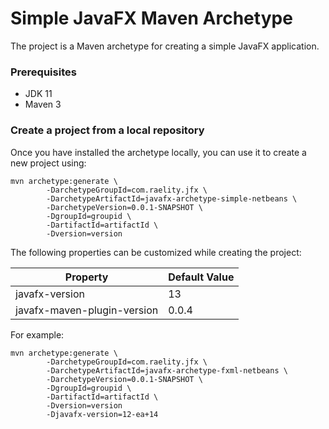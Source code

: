 # Simple JavaFX Maven Archetype

The project is a Maven archetype for creating a simple JavaFX application.

### Prerequisites

* JDK 11
* Maven 3

### Create a project from a local repository

Once you have installed the archetype locally, you can use it to create a new project using:

```
mvn archetype:generate \
        -DarchetypeGroupId=com.raelity.jfx \
        -DarchetypeArtifactId=javafx-archetype-simple-netbeans \
        -DarchetypeVersion=0.0.1-SNAPSHOT \
        -DgroupId=groupid \
        -DartifactId=artifactId \
        -Dversion=version
```

The following properties can be customized while creating the project:

| Property                    | Default Value |
| --------------------------- | ------------- |
| javafx-version              | 13            |
| javafx-maven-plugin-version | 0.0.4         |

For example:

```
mvn archetype:generate \
        -DarchetypeGroupId=com.raelity.jfx \
        -DarchetypeArtifactId=javafx-archetype-fxml-netbeans \
        -DarchetypeVersion=0.0.1-SNAPSHOT \
        -DgroupId=groupid \
        -DartifactId=artifactId \
        -Dversion=version
        -Djavafx-version=12-ea+14
```
